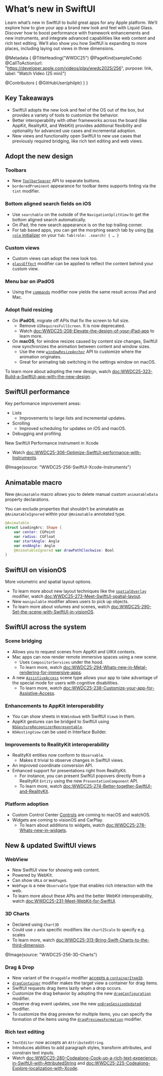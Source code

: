 # What’s new in SwiftUI

Learn what’s new in SwiftUI to build great apps for any Apple platform. We’ll explore how to give your app a brand new look and feel with Liquid Glass. Discover how to boost performance with framework enhancements and new instruments, and integrate advanced capabilities like web content and rich text editing. We’ll also show you how SwiftUI is expanding to more places, including laying out views in three dimensions.

@Metadata {
   @TitleHeading("WWDC25")
   @PageKind(sampleCode)
   @CallToAction(url: "https://developer.apple.com/videos/play/wwdc2025/256", purpose: link, label: "Watch Video (25 min)")

   @Contributors {
      @GitHubUser(philptr)
   }
}

## Key Takeaways

- SwiftUI adopts the new look and feel of the OS out of the box, but provides a variety of tools to customize the behavior.
- Better interoperability with other frameworks across the board (like AppKit, RealityKit, and WebKit) provides additional flexibility and optionality for advanced use cases and incremental adoption.
- New views and functionality open SwiftUI to new use cases that previously required bridging, like rich text editing and web views.

## Adopt the new design

### Toolbars

- New [`ToolbarSpacer`](https://developer.apple.com/documentation/swiftui/toolbarspacer) API to separate buttons.
- `borderedProminent` appearance for toolbar items supports tinting via the `tint` modifier.

### Bottom aligned search fields on iOS

- Use `searchable` on the outside of the `NavigationSplitView` to get the bottom aligned search automatically.
- On iPad, the new search appearance is on the top trailing corner.
- For tab based apps, you can get the morphing search tab by using [the `role` initializer](https://developer.apple.com/documentation/swiftui/tab/init(role:content:)) on your `Tab`: `Tab(role: .search) { … }`

### Custom views

- Custom views can adopt the new look too.
- [`glassEffect`](https://developer.apple.com/documentation/swiftui/view/glasseffect(_:in:isenabled:)) modifier can be applied to reflect the content behind your custom view.

### Menu bar on iPadOS

- Using the [`commands`](https://developer.apple.com/documentation/swiftui/scene/commands(content:)) modifier now yields the same result across iPad and Mac.

### Adopt fluid resizing

- On **iPadOS**, migrate off APIs that fix the screen to full size.
    - Remove `UIRequiresFullScreen`. It is now deprecated.
    - Watch <doc:WWDC25-208-Elevate-the-design-of-your-iPad-app> to learn more.
- On **macOS**, for window resizes caused by content size changes, SwiftUI now synchronizes the animation between content and window sizes.
    - Use the new [`windowResizeAnchor`](https://developer.apple.com/documentation/swiftui/view/windowresizeanchor(_:)) API to customize where the animation originates.
    - Great for animating tab switching in the settings window on macOS.

To learn more about adopting the new design, watch <doc:WWDC25-323-Build-a-SwiftUI-app-with-the-new-design>.

## SwiftUI performance

Key performance improvement areas:
- Lists
    - Improvements to large lists and incremental updates.
- Scrolling
    - Improved scheduling for updates on iOS and macOS.
- Debugging and profiling

New SwiftUI Performance instrument in Xcode
- Watch <doc:WWDC25-306-Optimize-SwiftUI-performance-with-Instruments>.

@Image(source: "WWDC25-256-SwiftUI-Xcode-Instruments")

## Animatable macro

New `@Animatable` macro allows you to delete manual custom `animatableData` property declarations.

You can exclude properties that shouldn’t be animatable as `@AnimatableIgnored` within your `@Animatable` annotated type.

```swift
@Animatable
struct LoadingArc: Shape {
    var center: CGPoint
    var radius: CGFloat
    var startAngle: Angle
    var endAngle: Angle
    @AnimatableIgnored var drawPathClockwise: Bool
}
```

## SwiftUI on visionOS

More volumetric and spatial layout options.
- To learn more about new layout techniques like the [`spatialOverlay`](https://developer.apple.com/documentation/swiftui/view/spatialoverlay(alignment:content:)) modifier, watch <doc:WWDC25-273-Meet-SwiftUI-spatial-layout>.
- New `manipulable` modifier allows users to pick up objects.
- To learn more about volumes and scenes, watch <doc:WWDC25-290-Set-the-scene-with-SwiftUI-in-visionOS>.

## SwiftUI across the system

### Scene bridging

- Allows you to request scenes from AppKit and UIKit contexts.
- Mac apps can now render remote immersive spaces using a new scene.
    - Uses `CompositorServices` under the hood.
    - To learn more, watch <doc:WWDC25-294-Whats-new-in-Metal-rendering-for-immersive-apps>.
- A new [`AssistiveAccess`](https://developer.apple.com/documentation/swiftui/assistiveaccess) scene type allows your app to take advantage of the special mode for users with cognitive disabilities.
    - To learn more, watch <doc:WWDC25-238-Customize-your-app-for-Assistive-Access>.

### Enhancements to AppKit interoperability

- You can show sheets in `NSWindow`s with SwiftUI `View`s in them.
- AppKit gestures can be bridged to SwiftUI using [`NSGestureRecognizerRepresentable`](https://developer.apple.com/documentation/swiftui/nsgesturerecognizerrepresentable).
- `NSHostingView` can be used in Interface Builder.

### Improvements to RealityKit interoperability

- RealityKit entities now conform to `Observable`.
    - Makes it trivial to observe changes in SwiftUI views.
- An improved coordinate conversion API.
- Enhanced support for presentations right from RealityKit.
    - For instance, you can present SwiftUI popovers directly from a RealityKit `Entity` using the new `PresentationComponent` API.
    - To learn more, watch <doc:WWDC25-274-Better-together-SwiftUI-and-RealityKit>.

### Platform adoption

- Custom Control Center [Controls](https://developer.apple.com/documentation/swiftui/controlwidget) are coming to macOS and watchOS.
- Widgets are coming to visionOS and CarPlay.
    - To learn about additions to widgets, watch <doc:WWDC25-278-Whats-new-in-widgets>.

## New & updated SwiftUI views

### WebView

- New SwiftUI view for showing web content.
- Powered by WebKit.
- Can show `URL`s or `WebPage`s.
- `WebPage` is a new `Observable` type that enables rich interaction with the web.
- To learn more about these APIs and the better WebKit interoperability, watch <doc:WWDC25-231-Meet-WebKit-for-SwiftUI>.

### 3D Charts

- Declared using `Chart3D`
- Could use `z` axis specific modifiers like `chartZScale` to specify e.g. scales
- To learn more, watch <doc:WWDC25-313-Bring-Swift-Charts-to-the-third-dimension>.

@Image(source: "WWDC25-256-3D-Charts")

### Drag & Drop

- New variant of the `draggable` modifier [accepts a `containerItemID`](https://developer.apple.com/documentation/swiftui/view/draggable(containeritemid:)).
- [`dragContainer`](https://developer.apple.com/documentation/swiftui/view/dragcontainer(for:id:in:_:)) modifier makes the target view a container for drag items.
- SwiftUI requests drag items lazily when a drop occurs.
- Customize the drag behavior by adopting the new [`dragConfiguration`](https://developer.apple.com/documentation/swiftui/view/dragconfiguration(_:)) modifier.
- Observe drag event updates, use the new [`onDragSessionUpdated`](https://developer.apple.com/documentation/swiftui/view/ondragsessionupdated(_:)) modifier.
- To customize the drag preview for multiple items, you can specify the formation of the items using the [`dragPreviewsFormation`](https://developer.apple.com/documentation/swiftui/view/dragpreviewsformation(_:)) modifier.

### Rich text editing

- `TextEditor` now accepts an `AttributedString`.
- Introduces abilities to add paragraph styles, transform attributes, and constrain text inputs.
- Watch <doc:WWDC25-280-Codealong-Cook-up-a-rich-text-experience-in-SwiftUI-with-AttributedString> and <doc:WWDC25-225-Codealong-Explore-localization-with-Xcode>.
